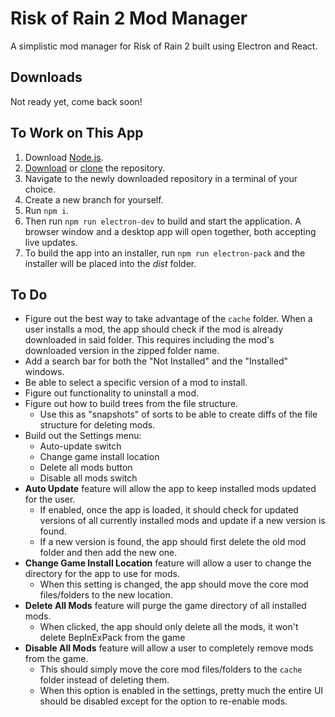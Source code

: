 # Risk of Rain 2 Mod Manager

A simplistic mod manager for Risk of Rain 2 built using Electron and React.

## Downloads

Not ready yet, come back soon!

## To Work on This App

1. Download [Node.js](https://nodejs.org/en/).
2. [Download](https://github.com/jeremyd4500/Risk-of-Rain-2-Mod-Manager/archive/master.zip) or [clone](https://github.com/jeremyd4500/Risk-of-Rain-2-Mod-Manager.git) the repository.
3. Navigate to the newly downloaded repository in a terminal of your choice.
4. Create a new branch for yourself.  
5. Run `npm i`.
6. Then run `npm run electron-dev` to build and start the application. A browser window and a desktop app will open together, both accepting live updates.
7. To build the app into an installer, run `npm run electron-pack` and the installer will be placed into the *dist* folder.

## To Do

- Figure out the best way to take advantage of the `cache` folder. When a user installs a mod, the app should check if the mod is already downloaded in said folder. This requires including the mod's downloaded version in the zipped folder name.
- Add a search bar for both the "Not Installed" and the "Installed" windows.
- Be able to select a specific version of a mod to install.
- Figure out functionality to uninstall a mod.
- Figure out how to build trees from the file structure.
  - Use this as "snapshots" of sorts to be able to create diffs of the file structure for deleting mods.
- Build out the Settings menu:
  - Auto-update switch
  - Change game install location
  - Delete all mods button
  - Disable all mods switch
- **Auto Update** feature will allow the app to keep installed mods updated for the user.
  - If enabled, once the app is loaded, it should check for updated versions of all currently installed mods and update if a new version is found.
  - If a new version is found, the app should first delete the old mod folder and then add the new one.
- **Change Game Install Location** feature will allow a user to change the directory for the app to use for mods.
  - When this setting is changed, the app should move the core mod files/folders to the new location.
- **Delete All Mods** feature will purge the game directory of all installed mods.
  - When clicked, the app should only delete all the mods, it won't delete BepInExPack from the game
- **Disable All Mods** feature will allow a user to completely remove mods from the game.
  - This should simply move the core mod files/folders to the `cache` folder instead of deleting them.
  - When this option is enabled in the settings, pretty much the entire UI should be disabled except for the option to re-enable mods.
